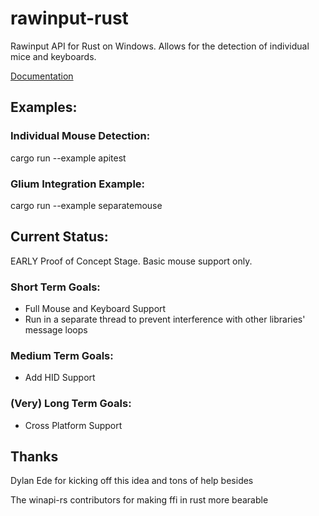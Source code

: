 # rawinput-rust
Rawinput API for Rust on Windows. Allows for the detection of individual mice and keyboards.

[Documentation](http://jonesey13.github.io/rawinput-rust/rawinput/index.html)

## Examples:
### Individual Mouse Detection:
cargo run --example apitest
### Glium Integration Example:
cargo run --example separatemouse

## Current Status:
EARLY Proof of Concept Stage. Basic mouse support only.

### Short Term Goals: 
* Full Mouse and Keyboard Support
* Run in a separate thread to prevent interference with other libraries' message loops

### Medium Term Goals:
* Add HID Support

### (Very) Long Term Goals:
* Cross Platform Support

## Thanks

Dylan Ede for kicking off this idea and tons of help besides

The winapi-rs contributors for making ffi in rust more bearable
